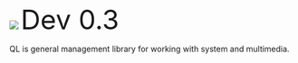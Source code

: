 <img src = https://dark565.github.io/Qer.png>
<font size="30"> Dev 0.3 </font>
<p>QL is general management library for working with system and multimedia.</p>